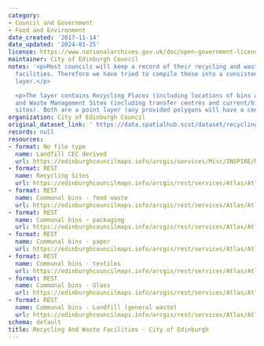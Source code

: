 ```yaml
---
category:
- Council and Government
- Food and Environment
date_created: '2017-11-14'
date_updated: '2024-01-25'
license: https://www.nationalarchives.gov.uk/doc/open-government-licence/version/3/
maintainer: City of Edinburgh Council
notes: '<p>Most councils will keep a record of their recycling and waste management
  facilities. Therefore we have tried to compile these into a consistent national
  layer.</p>

  <p>The layer contains Recycling Places (including locations of bins and centres)
  and Waste Management Sites (including transfer centres and current/historic landfill
  sites). Both are a point layer (any provided polygons will have a centroid created).</p>'
organization: City of Edinburgh Council
original_dataset_link: ' https://data.spatialhub.scot/dataset/recycling_and_waste_facilities-ce'
records: null
resources:
- format: No file type
  name: Landfill CEC derived
  url: https://edinburghcouncilmaps.info/arcgis/services/Misc/INSPIRE/MapServer/WFSServer?
- format: REST
  name: Recycling Sites
  url: https://edinburghcouncilmaps.info/arcgis/rest/services/Atlas/Atlas/MapServer/15
- format: REST
  name: Communal bins - food waste
  url: https://edinburghcouncilmaps.info/arcgis/rest/services/Atlas/Atlas/MapServer/176
- format: REST
  name: Communal bins - packaging
  url: https://edinburghcouncilmaps.info/arcgis/rest/services/Atlas/Atlas/MapServer/174
- format: REST
  name: Communal bins - paper
  url: https://edinburghcouncilmaps.info/arcgis/rest/services/Atlas/Atlas/MapServer/173
- format: REST
  name: Communal bins - textiles
  url: https://edinburghcouncilmaps.info/arcgis/rest/services/Atlas/Atlas/MapServer/172
- format: REST
  name: Communal bins - Glass
  url: https://edinburghcouncilmaps.info/arcgis/rest/services/Atlas/Atlas/MapServer/171
- format: REST
  name: Communal bins - Landfill (general waste)
  url: https://edinburghcouncilmaps.info/arcgis/rest/services/Atlas/Atlas/MapServer/170
schema: default
title: Recycling And Waste Facilities - City of Edinburgh
---
```


